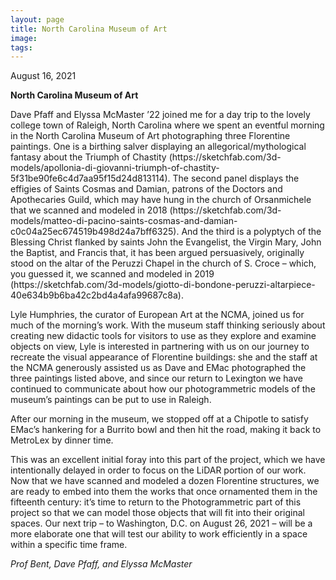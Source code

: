 ```yaml
---
layout: page
title: North Carolina Museum of Art 
image: 
tags:
---
```

<p> August 16, 2021 </p>
<p><b> North Carolina Museum of Art </b></p>

<p> Dave Pfaff and Elyssa McMaster ’22 joined me for a day trip to the lovely college town of Raleigh, North Carolina where we spent an eventful morning in the North Carolina Museum of Art photographing three Florentine paintings. <!-- more --> One is a birthing salver displaying an allegorical/mythological fantasy about the Triumph of Chastity (https://sketchfab.com/3d-models/apollonia-di-giovanni-triumph-of-chastity-5f31be90fe6c4d7aa95f15d24d813114). The second panel displays the effigies of Saints Cosmas and Damian, patrons of the Doctors and Apothecaries Guild, which may have hung in the church of Orsanmichele that we scanned and modeled in 2018 (https://sketchfab.com/3d-models/matteo-di-pacino-saints-cosmas-and-damian-c0c04a25ec674519b498d24a7bff6325). And the third is a polyptych of the Blessing Christ flanked by saints John the Evangelist, the Virgin Mary, John the Baptist, and Francis that, it has been argued persuasively, originally stood on the altar of the Peruzzi Chapel in the church of S. Croce – which, you guessed it, we scanned and modeled in 2019 (https://sketchfab.com/3d-models/giotto-di-bondone-peruzzi-altarpiece-40e634b9b6ba42c2bd4a4afa99687c8a). </p>

<p>Lyle Humphries, the curator of European Art at the NCMA, joined us for much of the morning’s work. With the museum staff thinking seriously about creating new didactic tools for visitors to use as they explore and examine objects on view, Lyle is interested in partnering with us on our journey to recreate the visual appearance of Florentine buildings: she and the staff at the NCMA generously assisted us as Dave and EMac photographed the three paintings listed above, and since our return to Lexington we have continued to communicate about how our photogrammetric models of the museum’s paintings can be put to use in Raleigh. </p>

<p>After our morning in the museum, we stopped off at a Chipotle to satisfy EMac’s hankering for a Burrito bowl and then hit the road, making it back to MetroLex by dinner time. </p>

<p>This was an excellent initial foray into this part of the project, which we have intentionally delayed in order to focus on the LiDAR portion of our work. Now that we have scanned and modeled a dozen Florentine structures, we are ready to embed into them the works that once ornamented them in the fifteenth century: it’s time to return to the Photogrammetric part of this project so that we can model those objects that will fit into their original spaces. Our next trip – to Washington, D.C. on August 26, 2021 – will be a more elaborate one that will test our ability to work efficiently in a space within a specific time frame. </p>

<p><em> Prof Bent, Dave Pfaff, and Elyssa McMaster </em></p>


